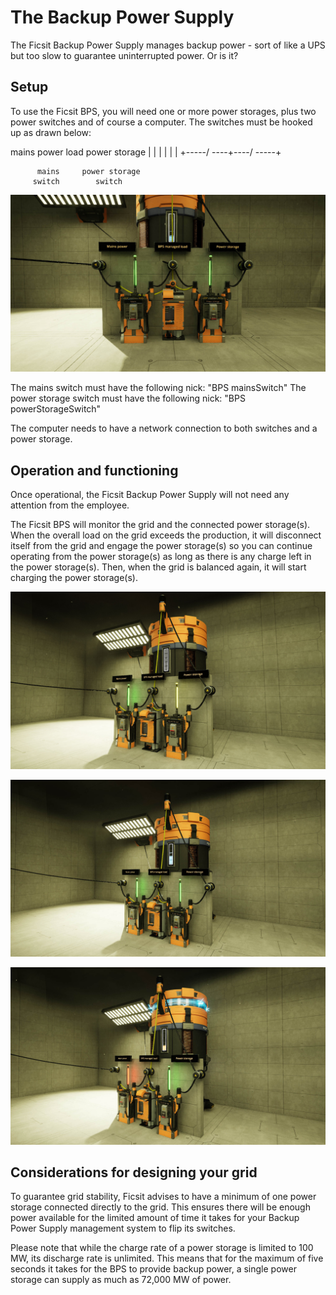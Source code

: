 # The Backup Power Supply
The Ficsit Backup Power Supply manages backup power - sort of like a UPS but too slow to
guarantee uninterrupted power. Or is it?

## Setup
To use the Ficsit BPS, you will need one or more power storages, plus two power switches and of course a computer.
The switches must be hooked up as drawn below:

 mains power    load    power storage
      |           |           |
      |           |           |
      +-----/ ----+----/ -----+

          mains     power storage
         switch        switch

![Example setup of the Ficsit Backup Power Supply](preview1.jpg "Example setup of the Ficsit BPS")

The mains switch must have the following nick: "BPS mainsSwitch"
The power storage switch must have the following nick: "BPS powerStorageSwitch"

The computer needs to have a network connection to both switches and a power storage.

## Operation and functioning
Once operational, the Ficsit Backup Power Supply will not need any attention from the employee.

The Ficsit BPS will monitor the grid and the connected power storage(s). When the overall load on the grid exceeds the production, it will disconnect itself from the grid and engage the power storage(s) so you can continue operating from the power storage(s) as long as there is any charge left in the power storage(s). Then, when the grid is balanced again, it will start charging the power storage(s).

![Normal operation](preview2.jpg "The Ficsit BPS during Normal operation")

![Charging](preview3.jpg "The Ficsit BPS while Charging")

![Providing backup power](preview4.jpg "The ficsit BPS providing backup power")

## Considerations for designing your grid
To guarantee grid stability, Ficsit advises to have a minimum of one power storage connected
directly to the grid. This ensures there will be enough power available for the limited
amount of time it takes for your Backup Power Supply management system to flip its switches.

Please note that while the charge rate of a power storage is limited to 100 MW, its
discharge rate is unlimited. This means that for the maximum of five seconds it takes
for the BPS to provide backup power, a single power storage can supply as much
as 72,000 MW of power.
